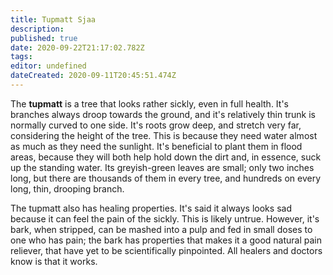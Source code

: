 ```yaml
---
title: Tupmatt Sjaa
description: 
published: true
date: 2020-09-22T21:17:02.782Z
tags: 
editor: undefined
dateCreated: 2020-09-11T20:45:51.474Z
---
```


The **tupmatt** is a tree that looks rather sickly, even in full health. It's branches always droop towards the ground, and it's relatively thin trunk is normally curved to one side. It's roots grow deep, and stretch very far, considering the height of the tree. This is because they need water almost as much as they need the sunlight. It's beneficial to plant them in flood areas, because they will both help hold down the dirt and, in essence, suck up the standing water. Its greyish-green leaves are small; only two inches long, but there are thousands of them in every tree, and hundreds on every long, thin, drooping branch.

The tupmatt also has healing properties. It's said it always looks sad because it can feel the pain of the sickly. This is likely untrue. However, it's bark, when stripped, can be mashed into a pulp and fed in small doses to one who has pain; the bark has properties that makes it a good natural pain reliever, that have yet to be scientifically pinpointed. All healers and doctors know is that it works.